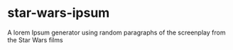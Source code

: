 # star-wars-ipsum
 A lorem Ipsum generator using random paragraphs of the screenplay from the Star Wars films
